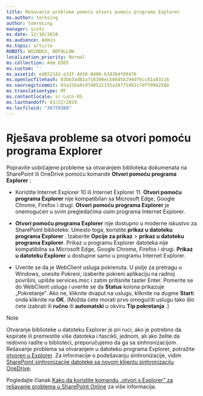```yaml
---
title: Rešavanje problema pomoću otvori pomoću programa Explorer
ms.author: toresing
author: tomresing
manager: scotv
ms.date: 12/10/2018
ms.audience: Admin
ms.topic: article
ROBOTS: NOINDEX, NOFOLLOW
localization_priority: Normal
ms.collection: Adm_O365
ms.custom: ''
ms.assetid: ed852342-e33f-4450-8400-63d30df09476
ms.openlocfilehash: 03bb3ad01a716390ec50845b29ddf6cc81a83116
ms.sourcegitcommit: 03a156a9c9740521155a30775492c7dff0982588
ms.translationtype: MT
ms.contentlocale: sr-Latn-RS
ms.lasthandoff: 03/22/2019
ms.locfileid: "30759308"
---
```

# <a name="fix-problems-with-open-with-explorer"></a>Rješava probleme sa otvori pomoću programa Explorer

Popravite uobičajene probleme sa otvaranjem biblioteka dokumenata na SharePoint ili OneDrive pomoću komande **Otvori pomoću programa Explorer** : 
  
- Koristite Internet Explorer 10 ili Internet Explorer 11. **Otvori pomoću programa Explorer** nije kompatibilan sa Microsoft Edge, Google Chrome, Firefox i drugi. **Otvori pomoću programa Explorer** je onemogućen u svim pregledačima osim programa Internet Explorer. 
    
- **Otvori pomoću programa Explorer** nije dostupno u moderne iskustvo za SharePoint biblioteke. Umesto toga, koristite **prikaz u datoteku programa Explorer** . Izaberite **Opcije za prikaz** \> **prikaz u datoteku programa Explorer**. Prikaz u programu Explorer datoteka nije kompatibilna sa Microsoft Edge, Google Chrome, Firefox i drugi. **Prikaz u datoteku Explorer** u dostupne samo u programu Internet Explorer. 
    
- Uverite se da je WebClient usluga pokrenuta. U polje za pretragu u Windows, unesite Pokreni, izaberite pokreni aplikaciju na radnoj površini, upišite services.msc i zatim pritisnite taster Enter. Pomerite se do WebClient usluga i uverite se da **Status** kolona prikazuje „Pokretanje”. Ako ne, kliknite dvaput na uslugu, kliknite na dugme **Start**i onda kliknite na **OK**. (Možda ćete morati prvo omogućiti uslugu tako što ćete izabrati ili **ručno** ili **automatski** u okviru **Tip pokretanja** .) 
    
> [!NOTE]
> Otvaranje biblioteke u datoteku Explorer je pri ruci, ako je potrebno da kopirate ili premestite više datoteka i fascikli, jednom, ali ako želite da redovno radite u biblioteci, preporučujemo da ga sa sinhronizacijom. Rešavanje problema sa otvaranjem u datoteku programa Explorer, potražite [otvoren u Explorer](https://go.microsoft.com/fwlink/?linkid=871665). Za informacije o podešavanju sinhronizacije, vidim [SharePoint sinhronizacije datoteke sa novom klijentu sinhronizaciju OneDrive](https://go.microsoft.com/fwlink/?linkid=871666).
  
Pogledajte članak [Kako da koristite komandu „otvori s Explorer” za rešavanje problema u SharePoint Online](https://support.office.com/article/How-to-use-the-Open-with-Explorer-command-to-troubleshoot-issues-in-SharePoint-Online-87155331-0c92-4224-a4c1-da5c21c4ade4) za više informacija. 
  

